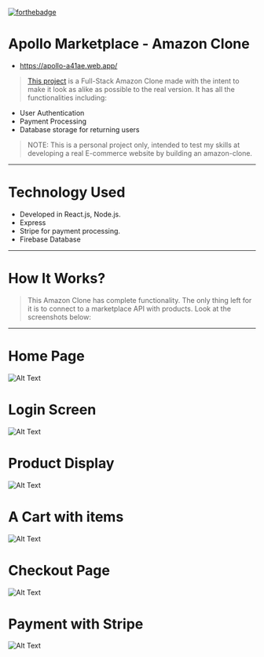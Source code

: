 
[![forthebadge](https://forthebadge.com/images/badges/made-with-javascript.svg)](https://forthebadge.com)

# Apollo Marketplace - Amazon Clone

* https://apollo-a41ae.web.app/
> [This project](https://apollo-a41ae.web.app/) is a Full-Stack Amazon Clone made with the intent to make it look as alike as possible to the real version. It has all the functionalities including: 
* User Authentication
* Payment Processing
* Database storage for returning users
> NOTE: This is a personal project only, intended to test my skills at developing a real E-commerce website by building an amazon-clone.
<hr>



# Technology Used
* Developed in React.js, Node.js.
* Express
* Stripe for payment processing.
* Firebase Database
<hr>

# How It Works?
> This Amazon Clone has complete functionality.  The only thing left for it is to connect to a marketplace API with products. 
> Look at the screenshots below: 
<hr>

# Home Page
![Alt Text](https://imgur.com/azwGdjc.png)
# Login Screen
![Alt Text](https://imgur.com/SAJWFmV.png)
# Product Display 
![Alt Text](https://imgur.com/rICxRkN.png)
# A Cart with items
![Alt Text](https://imgur.com/8qg8wvI.png)
# Checkout Page
![Alt Text](https://imgur.com/eBgZraf.png)
# Payment with Stripe
![Alt Text](https://imgur.com/NzcQyMa.png)
